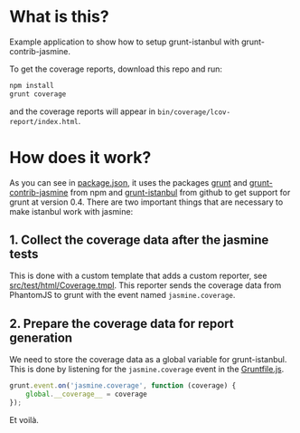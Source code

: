 # What is this?

Example application to show how to setup grunt-istanbul with
grunt-contrib-jasmine.

To get the coverage reports, download this repo and run:
```bash
npm install
grunt coverage
```
and the coverage reports will appear in `bin/coverage/lcov-report/index.html`.

# How does it work?

As you can see in [package.json](/blob/master/package.json), it uses the packages
[grunt](https://github.com/gruntjs/grunt) and
[grunt-contrib-jasmine](https://github.com/gruntjs/grunt-contrib-jasmine) from
npm and [grunt-istanbul](https://github.com/taichi/grunt-istanbul) from github
to get support for grunt at version 0.4. There are two important things that are
necessary to make istanbul work with jasmine:

## 1. Collect the coverage data after the jasmine tests

This is done with a custom template that adds a custom reporter, see
[src/test/html/Coverage.tmpl](/blob/master/src/test/html/Coverage.tmpl). This
reporter sends the coverage data from PhantomJS to grunt with the event named
`jasmine.coverage`.

## 2. Prepare the coverage data for report generation

We need to store the coverage data as a global variable for grunt-istanbul. This
is done by listening for the `jasmine.coverage` event in the
[Gruntfile.js](/blob/master/Gruntfile.js).
```javascript
grunt.event.on('jasmine.coverage', function (coverage) {
	global.__coverage__ = coverage
});
```
Et voilà.